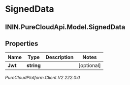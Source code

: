 # SignedData

## ININ.PureCloudApi.Model.SignedData

## Properties

|Name | Type | Description | Notes|
|------------ | ------------- | ------------- | -------------|
| **Jwt** | **string** |  | [optional] |



_PureCloudPlatform.Client.V2 222.0.0_
